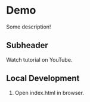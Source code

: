 # Demo

Some description!

## Subheader

Watch tutorial on YouTube.

## Local Development

1. Open index.html in browser. 
